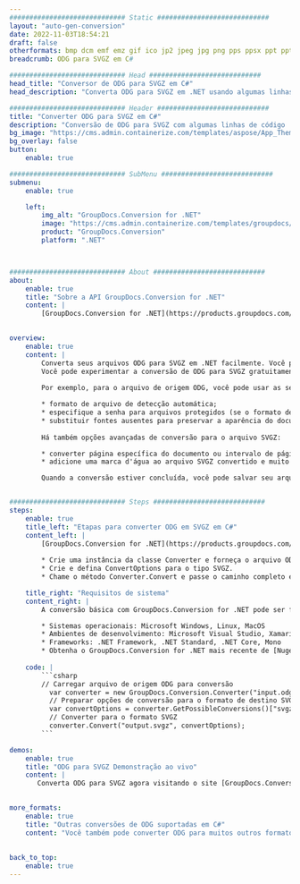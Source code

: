 ```yaml
---
############################# Static ############################
layout: "auto-gen-conversion"
date: 2022-11-03T18:54:21
draft: false
otherformats: bmp dcm emf emz gif ico jp2 jpeg jpg png pps ppsx ppt pptx psb psd svg svgz tga tif tiff webp wmf wmz
breadcrumb: ODG para SVGZ em C#

############################# Head ############################
head_title: "Conversor de ODG para SVGZ em C#"
head_description: "Converta ODG para SVGZ em .NET usando algumas linhas de código. Use a API de conversão de documentos do GroupDocs para converter mais de 160 formatos de arquivo."

############################# Header ############################
title: "Converter ODG para SVGZ em C#"
description: "Conversão de ODG para SVGZ com algumas linhas de código .NET"
bg_image: "https://cms.admin.containerize.com/templates/aspose/App_Themes/V3/images/bg/header1.png"
bg_overlay: false
button:
    enable: true

############################# SubMenu ############################
submenu:
    enable: true

    left:
        img_alt: "GroupDocs.Conversion for .NET"
        image: "https://cms.admin.containerize.com/templates/groupdocs/images/product-logos/90x90-noborder/groupdocs-conversion-net.png"
        product: "GroupDocs.Conversion"
        platform: ".NET"



############################# About ############################
about:
    enable: true
    title: "Sobre a API GroupDocs.Conversion for .NET"
    content: |
        [GroupDocs.Conversion for .NET](https://products.groupdocs.com/conversion/net/) pode ser usado para converter Microsoft Word, Excel, PowerPoint, PDF, Visio e outros formatos. GroupDocs.Conversion é uma API independente que é adequada para sistemas internos e de back-end onde é necessário alto desempenho. Não depende de nenhum software como Microsoft ou Open Office.
    

overview:
    enable: true
    content: |
        Converta seus arquivos ODG para SVGZ em .NET facilmente. Você pode usar apenas algumas linhas de código C# em qualquer plataforma de sua escolha, como - Windows, Linux, macOS.
        Você pode experimentar a conversão de ODG para SVGZ gratuitamente e avaliar a qualidade dos resultados da conversão. Juntamente com cenários de conversão de arquivo simples, você pode tentar opções mais avançadas para carregar o arquivo de origem ODG e para salvar o resultado de saída SVGZ. 
        
        Por exemplo, para o arquivo de origem ODG, você pode usar as seguintes opções de carregamento:

        * formato de arquivo de detecção automática;
        * especifique a senha para arquivos protegidos (se o formato de arquivo suportar);
        * substituir fontes ausentes para preservar a aparência do documento.
        
        Há também opções avançadas de conversão para o arquivo SVGZ:

        * converter página específica do documento ou intervalo de páginas;
        * adicione uma marca d'água ao arquivo SVGZ convertido e muito mais.

        Quando a conversão estiver concluída, você pode salvar seu arquivo SVGZ no caminho do arquivo local ou em qualquer armazenamento de terceiros, como FTP, Amazon S3, Google Drive, Dropbox etc. Observe - para converter ODG para {{ TO}} não há necessidade de nenhum software adicional instalado - como MS Office, Open Office, Adobe Acrobat Reader etc.


############################# Steps ############################
steps:
    enable: true
    title_left: "Etapas para converter ODG em SVGZ em C#"
    content_left: |
        [GroupDocs.Conversion for .NET](https://products.groupdocs.com/conversion/net/) torna mais fácil para os desenvolvedores converter um arquivo ODG para SVGZ com algumas linhas de código.
        
        * Crie uma instância da classe Converter e forneça o arquivo ODG com o caminho completo
        * Crie e defina ConvertOptions para o tipo SVGZ.
        * Chame o método Converter.Convert e passe o caminho completo e o formato (SVGZ) como parâmetro

    title_right: "Requisitos de sistema"
    content_right: |
        A conversão básica com GroupDocs.Conversion for .NET pode ser feita em apenas algumas etapas simples. Nossas APIs são suportadas em todas as principais plataformas e sistemas operacionais. Antes de executar o código abaixo, certifique-se de ter os seguintes pré-requisitos instalados em seu sistema.

        * Sistemas operacionais: Microsoft Windows, Linux, MacOS
        * Ambientes de desenvolvimento: Microsoft Visual Studio, Xamarin, MonoDevelop
        * Frameworks: .NET Framework, .NET Standard, .NET Core, Mono
        * Obtenha o GroupDocs.Conversion for .NET mais recente de [Nuget](https://www.nuget.org/packages/groupdocs.conversion)
         
    code: |
        ```csharp    
        // Carregar arquivo de origem ODG para conversão
          var converter = new GroupDocs.Conversion.Converter("input.odg");
          // Preparar opções de conversão para o formato de destino SVGZ
          var convertOptions = converter.GetPossibleConversions()["svgz"].ConvertOptions;
          // Converter para o formato SVGZ
          converter.Convert("output.svgz", convertOptions);
        ```

demos:
    enable: true
    title: "ODG para SVGZ Demonstração ao vivo"
    content: |
       Converta ODG para SVGZ agora visitando o site [GroupDocs.Conversion App](https://products.groupdocs.app/conversion/family). A demonstração online tem as seguintes vantagens
          

more_formats:
    enable: true
    title: "Outras conversões de ODG suportadas em C#"
    content: "Você também pode converter ODG para muitos outros formatos de arquivo. Por favor, veja a lista abaixo."
       
       
back_to_top:
    enable: true
---
```

